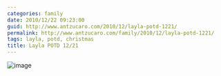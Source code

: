 ```yaml
---
categories: family
date: 2010/12/22 09:23:00
guid: http://www.antzucaro.com/2010/12/layla-potd-1221/
permalink: http://www.antzucaro.com/family/2010/12/layla-potd-1221/
tags: layla, potd, christmas
title: Layla POTD 12/21
---
```

<img style="display:block;margin-right:auto;margin-left:auto;" alt="image" src="http://media.antzucaro.com/uploads/2010/12/wpid-IMG_20101221_081334.jpg" />

